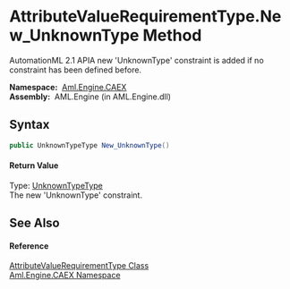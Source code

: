 AttributeValueRequirementType.New_UnknownType Method
====================================================
AutomationML 2.1 APIA new 'UnknownType' constraint is added if no constraint has been defined before.

  **Namespace:**  [Aml.Engine.CAEX][1]  
  **Assembly:**  AML.Engine (in AML.Engine.dll)

Syntax
------

```csharp
public UnknownTypeType New_UnknownType()
```

#### Return Value
Type: [UnknownTypeType][2]  
 The new 'UnknownType' constraint. 

See Also
--------

#### Reference
[AttributeValueRequirementType Class][3]  
[Aml.Engine.CAEX Namespace][1]  

[1]: ../README.md
[2]: ../UnknownTypeType/README.md
[3]: README.md
[4]: https://www.automationml.org
[5]: ../../icons/logoShade.png